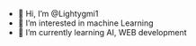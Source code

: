 - 👋 Hi, I’m @Lightygmi1
- 👀 I’m interested in machine Learning
- 🌱 I’m currently learning AI, WEB development


<!---
Lightygmi1/Lightygmi1 is a ✨ special ✨ repository because its `README.md` (this file) appears on your GitHub profile.
You can click the Preview link to take a look at your changes.
--->
